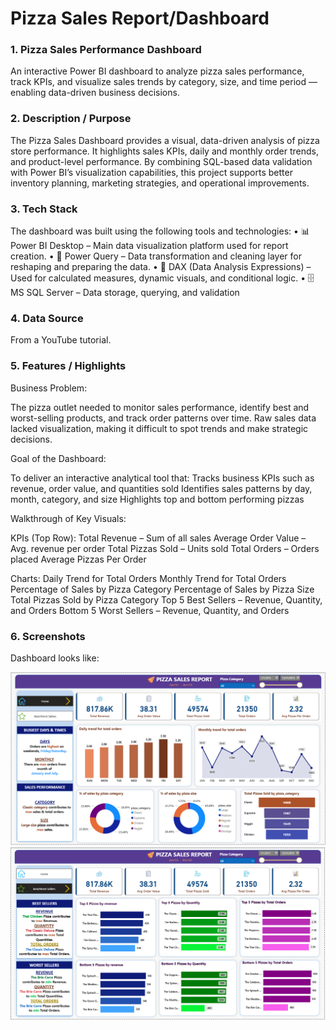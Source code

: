 # Pizza Sales Report/Dashboard

### 1.	Pizza Sales Performance Dashboard

An interactive Power BI dashboard to analyze pizza sales performance, track KPIs, and visualize sales trends by category, size, and time period — enabling data-driven business decisions.

### 2.	Description / Purpose

The Pizza Sales Dashboard provides a visual, data-driven analysis of pizza store performance. It highlights sales KPIs, daily and monthly order trends, and product-level performance. By combining SQL-based data validation with Power BI’s visualization capabilities, this project supports better inventory planning, marketing strategies, and operational improvements.

### 3.	Tech Stack

The dashboard was built using the following tools and technologies:
• 📊 Power BI Desktop – Main data visualization platform used for report creation.
• 📂 Power Query – Data transformation and cleaning layer for reshaping and preparing the data.
• 🧠 DAX (Data Analysis Expressions) – Used for calculated measures, dynamic visuals, and conditional logic.
• 🗄 MS SQL Server – Data storage, querying, and validation

### 4.	Data Source

From a YouTube tutorial.

### 5.	Features / Highlights

Business Problem:

The pizza outlet needed to monitor sales performance, identify best and worst-selling products, and track order patterns over time. Raw sales data lacked visualization, making it difficult to spot trends and make strategic decisions.

Goal of the Dashboard:

To deliver an interactive analytical tool that:
Tracks business KPIs such as revenue, order value, and quantities sold
Identifies sales patterns by day, month, category, and size
Highlights top and bottom performing pizzas

Walkthrough of Key Visuals:

KPIs (Top Row):
Total Revenue – Sum of all sales
Average Order Value – Avg. revenue per order
Total Pizzas Sold – Units sold
Total Orders – Orders placed
Average Pizzas Per Order

Charts:
Daily Trend for Total Orders
Monthly Trend for Total Orders
Percentage of Sales by Pizza Category
Percentage of Sales by Pizza Size
Total Pizzas Sold by Pizza Category
Top 5 Best Sellers – Revenue, Quantity, and Orders
Bottom 5 Worst Sellers – Revenue, Quantity, and Orders

### 6.	Screenshots

Dashboard looks like:

![Dashboard Preview](https://github.com/sohamrahatal/Pizza-Sales-Dashboard/blob/main/Home%20Page.png)
![Dashboard Preview](https://github.com/sohamrahatal/Pizza-Sales-Dashboard/blob/main/Best%20%26%20Worst%20seller%20Page.png)
